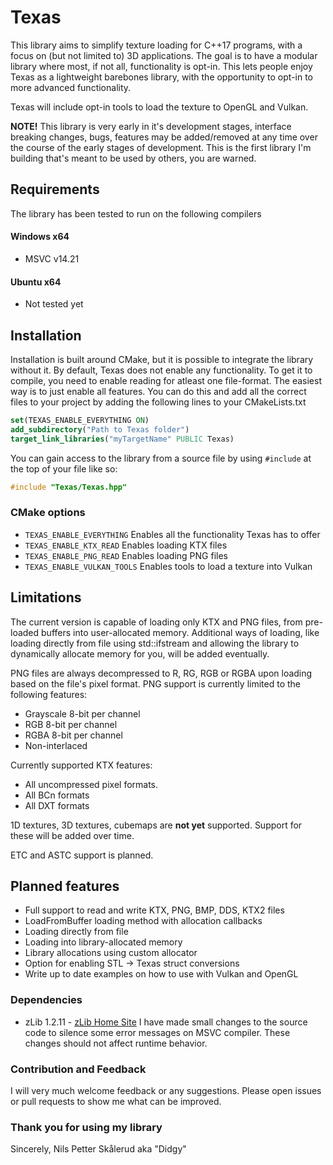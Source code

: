 # Texas
This library aims to simplify texture loading for C++17 programs, with a focus on (but not limited to) 3D applications. The goal is to have a modular library where most, if not all, functionality is opt-in. This lets people enjoy Texas as a lightweight barebones library, with the opportunity to opt-in to more advanced functionality. 

Texas will include opt-in tools to load the texture to OpenGL and Vulkan.

**NOTE!** This library is very early in it's development stages, interface breaking changes, bugs, features may be added/removed at any time over the course of the early stages of development. This is the first library I'm building that's meant to be used by others, you are warned.

## Requirements
The library has been tested to run on the following compilers
#### Windows x64
 - MSVC v14.21

#### Ubuntu x64
 - Not tested yet

## Installation
Installation is built around CMake, but it is possible to integrate the library without it. By default, Texas does not enable any functionality. To get it to compile, you need to enable reading for atleast one file-format. The easiest way is to just enable all features. You can do this and add all the correct files to your project by adding the following lines to your CMakeLists.txt

```cmake
set(TEXAS_ENABLE_EVERYTHING ON)
add_subdirectory("Path to Texas folder")
target_link_libraries("myTargetName" PUBLIC Texas)
```

You can gain access to the library from a source file by using `#include` at the top of your file like so:
```cpp
#include "Texas/Texas.hpp"
```

### CMake options
 - `TEXAS_ENABLE_EVERYTHING` Enables all the functionality Texas has to offer
 - `TEXAS_ENABLE_KTX_READ` Enables loading KTX files
 - `TEXAS_ENABLE_PNG_READ` Enables loading PNG files
 - `TEXAS_ENABLE_VULKAN_TOOLS` Enables tools to load a texture into Vulkan

## Limitations
The current version is capable of loading only KTX and PNG files, from pre-loaded buffers into user-allocated memory. Additional ways of loading, like loading directly from file using std::ifstream and allowing the library to dynamically allocate memory for you, will be added eventually.

PNG files are always decompressed to R, RG, RGB or RGBA upon loading based on the file's pixel format.
PNG support is currently limited to the following features:
 - Grayscale 8-bit per channel
 - RGB 8-bit per channel
 - RGBA 8-bit per channel
 - Non-interlaced

Currently supported KTX features:
 - All uncompressed pixel formats.
 - All BCn formats
 - All DXT formats

1D textures, 3D textures, cubemaps are **not yet** supported. Support for these will be added over time.

ETC and ASTC support is planned.

## Planned features
 - Full support to read and write KTX, PNG, BMP, DDS, KTX2 files
 - LoadFromBuffer loading method with allocation callbacks
 - Loading directly from file
 - Loading into library-allocated memory
 - Library allocations using custom allocator
 - Option for enabling STL -> Texas struct conversions
 - Write up to date examples on how to use with Vulkan and OpenGL
 

### Dependencies

 - zLib 1.2.11 - [zLib Home Site](https://www.zlib.net/)
 I have made small changes to the source code to silence some error messages on MSVC compiler. These changes should not affect runtime behavior.

### Contribution and Feedback
I will very much welcome feedback or any suggestions. Please open issues or pull requests to show me what can be improved.

### Thank you for using my library
Sincerely, Nils Petter Skålerud aka "Didgy"
